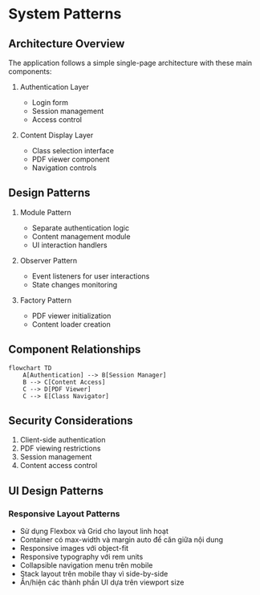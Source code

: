 # System Patterns

## Architecture Overview
The application follows a simple single-page architecture with these main components:

1. Authentication Layer
   - Login form
   - Session management
   - Access control

2. Content Display Layer
   - Class selection interface
   - PDF viewer component
   - Navigation controls

## Design Patterns
1. Module Pattern
   - Separate authentication logic
   - Content management module
   - UI interaction handlers

2. Observer Pattern
   - Event listeners for user interactions
   - State changes monitoring

3. Factory Pattern
   - PDF viewer initialization
   - Content loader creation

## Component Relationships
```mermaid
flowchart TD
    A[Authentication] --> B[Session Manager]
    B --> C[Content Access]
    C --> D[PDF Viewer]
    C --> E[Class Navigator]
```

## Security Considerations
1. Client-side authentication
2. PDF viewing restrictions
3. Session management
4. Content access control

## UI Design Patterns
### Responsive Layout Patterns
- Sử dụng Flexbox và Grid cho layout linh hoạt
- Container có max-width và margin auto để căn giữa nội dung
- Responsive images với object-fit
- Responsive typography với rem units
- Collapsible navigation menu trên mobile
- Stack layout trên mobile thay vì side-by-side
- Ẩn/hiện các thành phần UI dựa trên viewport size 